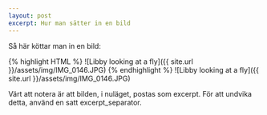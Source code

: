 ```yaml
---
layout: post
excerpt: Hur man sätter in en bild
---
```

Så här köttar man in en bild:

{% highlight HTML %}
![Libby looking at a fly]({{ site.url }}/assets/img/IMG_0146.JPG)
{% endhighlight %}
![Libby looking at a fly]({{ site.url }}/assets/img/IMG_0146.JPG)

Värt att notera är att bilden, i nuläget, postas som excerpt. För att undvika detta, använd en satt excerpt_separator.

